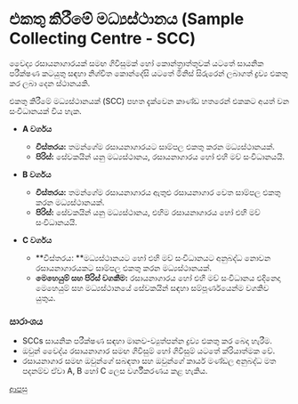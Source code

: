 # එකතු කිරීමේ මධ්‍යස්ථානය (Sample Collecting Centre - SCC)
වෛද්‍ය රසායනාගාරයක් සමඟ ගිවිසුමක් හෝ කොන්ත්‍රාත්තුවක් යටතේ සායනික පරීක්ෂණ කටයුතු සඳහා නිශ්චිත කොන්දේසි යටතේ මිනිස් සිරුරෙන් ලබාගත් ද්‍රව්‍ය එකතු කර ලබා දෙන ස්ථානයකි.

එකතු කිරීමේ මධ්‍යස්ථානයක් (SCC) පහත දැක්වෙන කාණ්ඩ හතරෙන් එකකට අයත් වන සංවිධානයක් විය හැක.

- **A වර්ගය**
  - **විස්තරය:** තමන්ගේම රසායනාගාරයට සාම්පල එකතු කරන මධ්‍යස්ථානයක්.
  - **පිරිස්:** සේවකයින් යනු මධ්‍යස්ථානය, රසායනාගාරය හෝ එහි මව් සංවිධානයයි.

- **B වර්ගය**
  - **විස්තරය:** තමන්ගේම රසායනාගාරය ඇතුළු රසායනාගාර වෙත සාම්පල එකතු කරන මධ්‍යස්ථානයක්.
  - **පිරිස්:** සේවකයින් යනු මධ්‍යස්ථානය, එහිම රසායනාගාරය හෝ එහි මව් සංවිධානයයි.

- **C වර්ගය**
  - **විස්තරය: **මධ්‍යස්ථානයට හෝ එහි මව් සංවිධානයට අනුබද්ධ නොවන රසායනාගාරයකට සාම්පල එකතු කරන මධ්‍යස්ථානයක්.
  - **මෙහෙයුම් සහ පිරිස් වගකීම:** රසායනාගාරය හෝ එහි මව් සංවිධානය එදිනෙදා මෙහෙයුම් සහ මධ්‍යස්ථානයේ සේවකයින් සඳහා සම්පූර්ණයෙන්ම වගකිව යුතුය.

### සාරාංශය
* SCCs සායනික පරීක්ෂණ සඳහා මානව-ව්‍යුත්පන්න ද්‍රව්‍ය එකතු කර බෙදා හැරීම.
* ඔවුන් වෛද්ය රසායනාගාර සමඟ ගිවිසුම් හෝ ගිවිසුම් යටතේ ක්රියාත්මක වේ.
* රසායනාගාර සමඟ ඔවුන්ගේ සබඳතා සහ ඔවුන්ගේ කාර්ය මණ්ඩල අනුබද්ධ මත පදනම්ව ඒවා A, B හෝ C ලෙස වර්ගීකරණය කළ හැකිය.

[ආපසු](https://github.com/hmislk/hmis/wiki/%E0%B6%B4%E0%B6%BB%E0%B7%92%E0%B7%81%E0%B7%93%E0%B6%BD%E0%B6%9A-%E0%B6%85%E0%B6%AD%E0%B7%8A%E0%B6%B4%E0%B7%9C%E0%B6%AD)